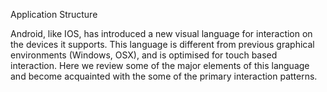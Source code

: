 Application Structure

Android, like IOS, has introduced a new visual language for interaction on the devices it supports. This language is different from previous graphical environments (Windows, OSX), and is optimised for touch based interaction. Here we review some of the major elements of this language and become acquainted with the some of the primary interaction patterns.